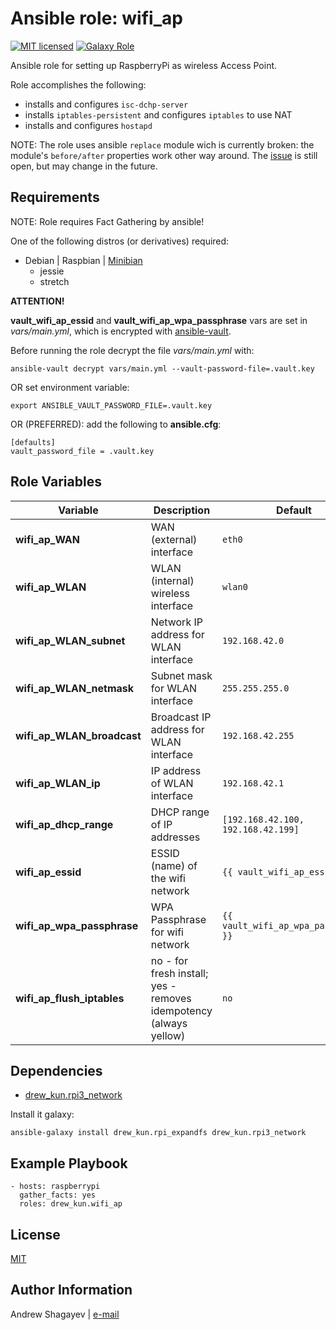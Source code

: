 Ansible role: wifi_ap
=========

[![MIT licensed][mit-badge]][mit-link]
[![Galaxy Role][role-badge]][galaxy-link]

Ansible role for setting up RaspberryPi as wireless Access Point.

Role accomplishes the following:

 - installs and configures `isc-dchp-server`
 - installs `iptables-persistent` and configures `iptables` to use NAT
 - installs and configures `hostapd`

NOTE: The role uses ansible `replace` module wich is currently broken:
the module's `before/after` properties work other way around.
The [issue][ansible-replace-issue-link] is still open, but may change in the future.

Requirements
------------

NOTE: Role requires Fact Gathering by ansible!

One of the following distros (or derivatives) required:
 - Debian | Raspbian | [Minibian][minibian-link]
    - jessie
    - stretch

**ATTENTION!**

**vault_wifi_ap_essid** and **vault_wifi_ap_wpa_passphrase** vars are set in *vars/main.yml*,
which is encrypted with [ansible-vault][ansible-vault-link].

Before running the role decrypt the file *vars/main.yml* with:

    ansible-vault decrypt vars/main.yml --vault-password-file=.vault.key

OR set environment variable:

    export ANSIBLE_VAULT_PASSWORD_FILE=.vault.key

OR (PREFERRED):
add the following to **ansible.cfg**:

    [defaults]
    vault_password_file = .vault.key

Role Variables
--------------

| Variable | Description | Default |
|----------|-------------|---------|
| **wifi_ap_WAN** | WAN (external) interface  | `eth0` |
| **wifi_ap_WLAN** | WLAN (internal) wireless interface  | `wlan0` |
| **wifi_ap_WLAN_subnet** | Network IP address for WLAN interface  | `192.168.42.0` |
| **wifi_ap_WLAN_netmask** | Subnet mask for WLAN interface | `255.255.255.0` |
| **wifi_ap_WLAN_broadcast** | Broadcast IP address for WLAN interface | `192.168.42.255` |
| **wifi_ap_WLAN_ip** | IP address of WLAN interface  | `192.168.42.1` |
| **wifi_ap_dhcp_range** | DHCP range of IP addresses | `[192.168.42.100, 192.168.42.199]` |
| **wifi_ap_essid** | ESSID (name) of the wifi network | `{{ vault_wifi_ap_essid` |
| **wifi_ap_wpa_passphrase** | WPA Passphrase for wifi network | `{{ vault_wifi_ap_wpa_passphrase }}` |
| **wifi_ap_flush_iptables** | no - for fresh install; yes - removes idempotency (always yellow) | `no` |

Dependencies
------------

 - [drew_kun.rpi3_network][rpi3_network-galaxy-link]

Install it galaxy:

    ansible-galaxy install drew_kun.rpi_expandfs drew_kun.rpi3_network

Example Playbook
----------------

    - hosts: raspberrypi
      gather_facts: yes
      roles: drew_kun.wifi_ap

License
-------

[MIT][mit-link]

Author Information
------------------

Andrew Shagayev | [e-mail](mailto:drewshg@gmail.com)

[role-badge]: https://img.shields.io/badge/role-drew__kun.wifi__ap-green.svg
[galaxy-link]: https://galaxy.ansible.com/drew_kun/wifi_ap/
[mit-badge]: https://img.shields.io/badge/license-MIT-blue.svg
[mit-link]: https://raw.githubusercontent.com/drew_kun/ansible-wifi_ap/master/LICENSE
[minibian-link]: https://minibianpi.wordpress.com/
[ansible-vault-link]: https://docs.ansible.com/ansible/latest/user_guide/vault.html
[rpi3_network-galaxy-link]: https://galaxy.ansible.com/drew_kun/rpi3_network/
[ansible-replace-issue-link]: https://github.com/ansible/ansible/issues/31354
